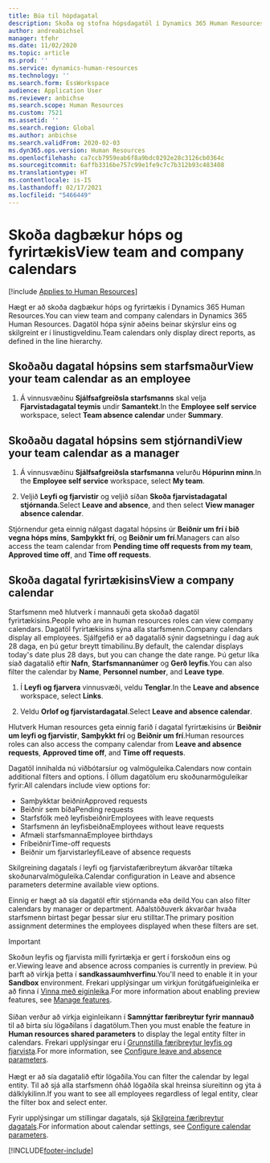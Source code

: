 ```yaml
---
title: Búa til hópdagatal
description: Skoða og stofna hópsdagatöl í Dynamics 365 Human Resources.
author: andreabichsel
manager: tfehr
ms.date: 11/02/2020
ms.topic: article
ms.prod: ''
ms.service: dynamics-human-resources
ms.technology: ''
ms.search.form: EssWorkspace
audience: Application User
ms.reviewer: anbichse
ms.search.scope: Human Resources
ms.custom: 7521
ms.assetid: ''
ms.search.region: Global
ms.author: anbichse
ms.search.validFrom: 2020-02-03
ms.dyn365.ops.version: Human Resources
ms.openlocfilehash: ca7ccb7959eab6f8a9bdc0292e28c3126cb0364c
ms.sourcegitcommit: 6affb3316be757c99e1fe9c7c7b312b93c483408
ms.translationtype: HT
ms.contentlocale: is-IS
ms.lasthandoff: 02/17/2021
ms.locfileid: "5466449"
---
```

# <a name="view-team-and-company-calendars"></a><span data-ttu-id="85256-103">Skoða dagbækur hóps og fyrirtækis</span><span class="sxs-lookup"><span data-stu-id="85256-103">View team and company calendars</span></span>

[!include [Applies to Human Resources](../includes/applies-to-hr.md)]

<span data-ttu-id="85256-104">Hægt er að skoða dagbækur hóps og fyrirtækis í Dynamics 365 Human Resources.</span><span class="sxs-lookup"><span data-stu-id="85256-104">You can view team and company calendars in Dynamics 365 Human Resources.</span></span> <span data-ttu-id="85256-105">Dagatöl hópa sýnir aðeins beinar skýrslur eins og skilgreint er í línustigveldinu.</span><span class="sxs-lookup"><span data-stu-id="85256-105">Team calendars only display direct reports, as defined in the line hierarchy.</span></span>

## <a name="view-your-team-calendar-as-an-employee"></a><span data-ttu-id="85256-106">Skoðaðu dagatal hópsins sem starfsmaður</span><span class="sxs-lookup"><span data-stu-id="85256-106">View your team calendar as an employee</span></span>

1. <span data-ttu-id="85256-107">Á vinnusvæðinu **Sjálfsafgreiðsla starfsmanns** skal velja **Fjarvistadagatal teymis** undir **Samantekt**.</span><span class="sxs-lookup"><span data-stu-id="85256-107">In the **Employee self service** workspace, select **Team absence calendar** under **Summary**.</span></span>

## <a name="view-your-team-calendar-as-a-manager"></a><span data-ttu-id="85256-108">Skoðaðu dagatal hópsins sem stjórnandi</span><span class="sxs-lookup"><span data-stu-id="85256-108">View your team calendar as a manager</span></span>

1. <span data-ttu-id="85256-109">Á vinnusvæðinu **Sjálfsafgreiðsla starfsmanna** velurðu **Hópurinn minn**.</span><span class="sxs-lookup"><span data-stu-id="85256-109">In the **Employee self service** workspace, select **My team**.</span></span>

2. <span data-ttu-id="85256-110">Veljið **Leyfi og fjarvistir** og veljið síðan **Skoða fjarvistadagatal stjórnanda**.</span><span class="sxs-lookup"><span data-stu-id="85256-110">Select **Leave and absence**, and then select **View manager absence calendar**.</span></span>

<span data-ttu-id="85256-111">Stjórnendur geta einnig nálgast dagatal hópsins úr **Beiðnir um frí í bið vegna hóps míns**, **Samþykkt frí**, og **Beiðnir um frí**.</span><span class="sxs-lookup"><span data-stu-id="85256-111">Managers can also access the team calendar from **Pending time off requests from my team**, **Approved time off**, and **Time off requests**.</span></span> 

## <a name="view-a-company-calendar"></a><span data-ttu-id="85256-112">Skoða dagatal fyrirtækisins</span><span class="sxs-lookup"><span data-stu-id="85256-112">View a company calendar</span></span>

<span data-ttu-id="85256-113">Starfsmenn með hlutverk í mannauði geta skoðað dagatöl fyrirtækisins.</span><span class="sxs-lookup"><span data-stu-id="85256-113">People who are in human resources roles can view company calendars.</span></span> <span data-ttu-id="85256-114">Dagatöl fyrirtækisins sýna alla starfsmenn.</span><span class="sxs-lookup"><span data-stu-id="85256-114">Company calendars display all employees.</span></span> <span data-ttu-id="85256-115">Sjálfgefið er að dagatalið sýnir dagsetningu í dag auk 28 daga, en þú getur breytt tímabilinu.</span><span class="sxs-lookup"><span data-stu-id="85256-115">By default, the calendar displays today's date plus 28 days, but you can change the date range.</span></span> <span data-ttu-id="85256-116">Þú getur líka síað dagatalið eftir **Nafn**, **Starfsmannanúmer** og **Gerð leyfis**.</span><span class="sxs-lookup"><span data-stu-id="85256-116">You can also filter the calendar by **Name**, **Personnel number**, and **Leave type**.</span></span>

1. <span data-ttu-id="85256-117">Í **Leyfi og fjarvera** vinnusvæði, veldu **Tenglar**.</span><span class="sxs-lookup"><span data-stu-id="85256-117">In the **Leave and absence** workspace, select **Links**.</span></span>

2. <span data-ttu-id="85256-118">Veldu **Orlof og fjarvistardagatal**.</span><span class="sxs-lookup"><span data-stu-id="85256-118">Select **Leave and absence calendar**.</span></span>

<span data-ttu-id="85256-119">Hlutverk Human resources geta einnig farið í dagatal fyrirtækisins úr **Beiðnir um leyfi og fjarvistir**, **Samþykkt frí** og **Beiðnir um frí**.</span><span class="sxs-lookup"><span data-stu-id="85256-119">Human resources roles can also access the company calendar from **Leave and absence requests**, **Approved time off**, and **Time off requests**.</span></span> 

<span data-ttu-id="85256-120">Dagatöl innihalda nú viðbótarsíur og valmöguleika.</span><span class="sxs-lookup"><span data-stu-id="85256-120">Calendars now contain additional filters and options.</span></span> <span data-ttu-id="85256-121">Í öllum dagatölum eru skoðunarmöguleikar fyrir:</span><span class="sxs-lookup"><span data-stu-id="85256-121">All calendars include view options for:</span></span>

- <span data-ttu-id="85256-122">Samþykktar beiðnir</span><span class="sxs-lookup"><span data-stu-id="85256-122">Approved requests</span></span>
- <span data-ttu-id="85256-123">Beiðnir sem bíða</span><span class="sxs-lookup"><span data-stu-id="85256-123">Pending requests</span></span>
- <span data-ttu-id="85256-124">Starfsfólk með leyfisbeiðnir</span><span class="sxs-lookup"><span data-stu-id="85256-124">Employees with leave requests</span></span>
- <span data-ttu-id="85256-125">Starfsmenn án leyfisbeiðna</span><span class="sxs-lookup"><span data-stu-id="85256-125">Employees without leave requests</span></span>
- <span data-ttu-id="85256-126">Afmæli starfsmanna</span><span class="sxs-lookup"><span data-stu-id="85256-126">Employee birthdays</span></span>
- <span data-ttu-id="85256-127">Fríbeiðnir</span><span class="sxs-lookup"><span data-stu-id="85256-127">Time-off requests</span></span> 
- <span data-ttu-id="85256-128">Beiðnir um fjarvistarleyfi</span><span class="sxs-lookup"><span data-stu-id="85256-128">Leave of absence requests</span></span>

<span data-ttu-id="85256-129">Skilgreining dagatals í leyfi og fjarvistafæribreytum ákvarðar tiltæka skoðunarvalmöguleika.</span><span class="sxs-lookup"><span data-stu-id="85256-129">Calendar configuration in Leave and absence parameters determine available view options.</span></span>

<span data-ttu-id="85256-130">Einnig er hægt að sía dagatöl eftir stjórnanda eða deild.</span><span class="sxs-lookup"><span data-stu-id="85256-130">You can also filter calendars by manager or department.</span></span> <span data-ttu-id="85256-131">Aðalstöðuverk ákvarðar hvaða starfsmenn birtast þegar þessar síur eru stilltar.</span><span class="sxs-lookup"><span data-stu-id="85256-131">The primary position assignment determines the employees displayed when these filters are set.</span></span> 

>[!IMPORTANT]
><span data-ttu-id="85256-132">Skoðun leyfis og fjarvista milli fyrirtækja er gert í forskoðun eins og er.</span><span class="sxs-lookup"><span data-stu-id="85256-132">Viewing leave and absence across companies is currently in preview.</span></span> <span data-ttu-id="85256-133">Þú þarft að virkja þetta í **sandkassaumhverfinu**.</span><span class="sxs-lookup"><span data-stu-id="85256-133">You'll need to enable it in your **Sandbox** environment.</span></span> <span data-ttu-id="85256-134">Frekari upplýsingar um virkjun forútgáfueiginleika er að finna í [Vinna með eiginleika](hr-admin-manage-features.md).</span><span class="sxs-lookup"><span data-stu-id="85256-134">For more information about enabling preview features, see [Manage features](hr-admin-manage-features.md).</span></span><br><br>
><span data-ttu-id="85256-135">Síðan verður að virkja eiginleikann í **Samnýttar færibreytur fyrir mannauð** til að birta síu lögaðilans í dagatölum.</span><span class="sxs-lookup"><span data-stu-id="85256-135">Then you must enable the feature in **Human resources shared parameters** to display the legal entity filter in calendars.</span></span> <span data-ttu-id="85256-136">Frekari upplýsingar eru í [Grunnstilla færibreytur leyfis og fjarvista](hr-leave-and-absence-parameters.md).</span><span class="sxs-lookup"><span data-stu-id="85256-136">For more information, see [Configure leave and absence parameters](hr-leave-and-absence-parameters.md).</span></span><br><br>
><span data-ttu-id="85256-137">Hægt er að sía dagatalið eftir lögaðila.</span><span class="sxs-lookup"><span data-stu-id="85256-137">You can filter the calendar by legal entity.</span></span> <span data-ttu-id="85256-138">Til að sjá alla starfsmenn óháð lögaðila skal hreinsa síureitinn og ýta á dálklykilinn.</span><span class="sxs-lookup"><span data-stu-id="85256-138">If you want to see all employees regardless of legal entity, clear the filter box and select enter.</span></span> 

<span data-ttu-id="85256-139">Fyrir upplýsingar um stillingar dagatals, sjá [Skilgreina færibreytur dagatals](hr-leave-and-absence-parameters.md?configure-calendar-parameters).</span><span class="sxs-lookup"><span data-stu-id="85256-139">For information about calendar settings, see [Configure calendar parameters](hr-leave-and-absence-parameters.md?configure-calendar-parameters).</span></span>



[!INCLUDE[footer-include](../includes/footer-banner.md)]